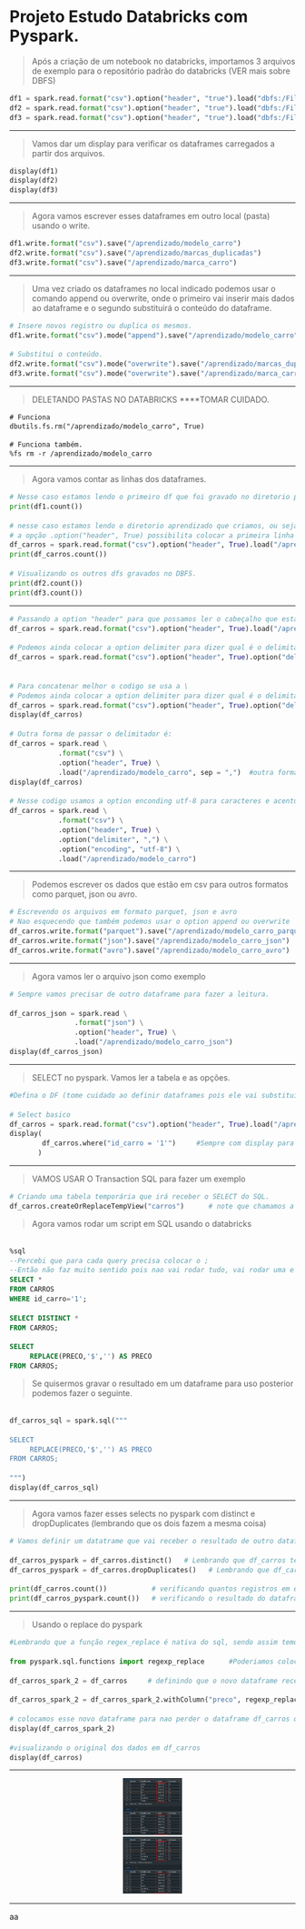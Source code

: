 # Projeto Estudo Databricks com Pyspark.



> Após a criação de um notebook no databricks, importamos 3 arquivos de exemplo para o repositório padrão do databricks (VER mais sobre DBFS)
```py
df1 = spark.read.format("csv").option("header", "true").load("dbfs:/FileStore/shared_uploads/duaugusto@gmail.com/modelo_carro.csv")
df2 = spark.read.format("csv").option("header", "true").load("dbfs:/FileStore/shared_uploads/duaugusto@gmail.com/marcas_duplicadas.csv")
df3 = spark.read.format("csv").option("header", "true").load("dbfs:/FileStore/shared_uploads/duaugusto@gmail.com/marca_carro.csv")

```
---

> Vamos dar um display para verificar os dataframes carregados a partir dos arquivos.

```py
display(df1)
display(df2)
display(df3)

```
---

> Agora vamos escrever esses dataframes em outro local (pasta) usando o write.

```py
df1.write.format("csv").save("/aprendizado/modelo_carro")
df2.write.format("csv").save("/aprendizado/marcas_duplicadas")
df3.write.format("csv").save("/aprendizado/marca_carro")

```
---

> Uma vez criado os dataframes no local indicado podemos usar o comando append ou overwrite, onde o primeiro vai inserir mais dados ao dataframe e o segundo substituirá o conteúdo do dataframe.

```py
# Insere novos registro ou duplica os mesmos.
df1.write.format("csv").mode("append").save("/aprendizado/modelo_carro")

# Substitui o conteúdo.
df2.write.format("csv").mode("overwrite").save("/aprendizado/marcas_duplicadas")
df3.write.format("csv").mode("overwrite").save("/aprendizado/marca_carro")

```
---

> DELETANDO PASTAS NO DATABRICKS ****TOMAR CUIDADO.

```PY
# Funciona
dbutils.fs.rm("/aprendizado/modelo_carro", True)

# Funciona também.
%fs rm -r /aprendizado/modelo_carro

```
---

> Agora vamos contar as linhas dos dataframes.

```py
# Nesse caso estamos lendo o primeiro df que foi gravado no diretorio padrão DBFS, não confundir.
print(df1.count())

# nesse caso estamos lendo o diretorio aprendizado que criamos, ou seja, locais diferentes.
# a opção .option("header", True) possibilita colocar a primeira linha como cabeçalho.
df_carros = spark.read.format("csv").option("header", True).load("/aprendizado/modelo_carro")
print(df_carros.count())

# Visualizando os outros dfs gravados no DBFS.
print(df2.count())
print(df3.count())

```
---

```py
# Passando a option "header" para que possamos ler o cabeçalho que esta na primeira linha do arquivo.
df_carros = spark.read.format("csv").option("header", True).load("/aprendizado/modelo_carro")

# Podemos ainda colocar a option delimiter para dizer qual é o delimitador usado no csv
df_carros = spark.read.format("csv").option("header", True).option("delimiter", ",").load("/aprendizado/modelo_carro")


# Para concatenar melhor o codigo se usa a \
# Podemos ainda colocar a option delimiter para dizer qual é o delimitador usado no csv
df_carros = spark.read.format("csv").option("header", True).option("delimiter", ",").load("/aprendizado/modelo_carro")
display(df_carros)

# Outra forma de passar o delimitador é:
df_carros = spark.read \
            .format("csv") \
            .option("header", True) \
            .load("/aprendizado/modelo_carro", sep = ",")  #outra forma com sep
display(df_carros)

# Nesse codigo usamos a option enconding utf-8 para caracteres e acentuações ja concatenado.
df_carros = spark.read \
            .format("csv") \
            .option("header", True) \
            .option("delimiter", ",") \
            .option("encoding", "utf-8") \
            .load("/aprendizado/modelo_carro") 

```
---

> Podemos escrever os dados que estão em csv para outros formatos como parquet, json ou avro.

```py
# Escrevendo os arquivos em formato parquet, json e avro
# Nao esquecendo que também podemos usar o option append ou overwrite
df_carros.write.format("parquet").save("/aprendizado/modelo_carro_parquet")
df_carros.write.format("json").save("/aprendizado/modelo_carro_json")
df_carros.write.format("avro").save("/aprendizado/modelo_carro_avro")

```
---
> Agora vamos ler o arquivo json como exemplo

```py
# Sempre vamos precisar de outro dataframe para fazer a leitura.

df_carros_json = spark.read \
                .format("json") \
                .option("header", True) \
                .load("/aprendizado/modelo_carro_json")
display(df_carros_json)

```
---

> SELECT no pyspark. Vamos ler a tabela e as opções.

```py
#Defina o DF (tome cuidado ao definir dataframes pois ele vai substituir algum já usado)

# Select basico 
df_carros = spark.read.format("csv").option("header", True).load("/aprendizado/modelo_carro")
display(
        df_carros.where("id_carro = '1'")     #Sempre com display para mostrar o resultado 
       )

```
---

> VAMOS USAR O Transaction SQL para fazer um exemplo

```py
# Criando uma tabela temporária que irá receber o SELECT do SQL.
df_carros.createOrReplaceTempView("carros")      # note que chamamos a tabela de carros

```
> Agora vamos rodar um script em SQL usando o databricks

```sql

%sql
--Percebi que para cada query precisa colocar o ;
--Então não faz muito sentido pois nao vai rodar tudo, vai rodar uma e mostrar so a ultima.
SELECT *
FROM CARROS 
WHERE id_carro='1';

SELECT DISTINCT * 
FROM CARROS; 

SELECT
     REPLACE(PRECO,'$','') AS PRECO
FROM CARROS;

```
> Se quisermos gravar o resultado em um dataframe para uso posterior podemos fazer o seguinte.

```py

df_carros_sql = spark.sql("""

SELECT
     REPLACE(PRECO,'$','') AS PRECO
FROM CARROS;

""")
display(df_carros_sql)

```
---
> Agora vamos fazer esses selects no pyspark com distinct e dropDuplicates (lembrando que os dois fazem a mesma coisa)

```py
# Vamos definir um datatrame que vai receber o resultado de outro dataframe.

df_carros_pyspark = df_carros.distinct()   # Lembrando que df_carros tem a tabela duplicada.
df_carros_pyspark = df_carros.dropDuplicates()   # Lembrando que df_carros tem a tabela duplicada.

print(df_carros.count())           # verificando quantos registros em em df_carros
print(df_carros_pyspark.count())   # verificando o resultado do dataframe com o distinct.

```
---

> Usando o replace do pyspark

```py
#Lembrando que a função regex_replace é nativa do sql, sendo assim temos que importar a biblioteca do sql

from pyspark.sql.functions import regexp_replace      #Poderiamos colocar o * que importaria tudo.

df_carros_spark_2 = df_carros     # definindo que o novo dataframe receberá os dados de df_carros

df_carros_spark_2 = df_carros_spark_2.withColumn("preco", regexp_replace("preco","\$",""))  # detalhe importante sobre o \ pois sem ele nao faz a substituição.

# colocamos esse novo dataframe para nao perder o dataframe df_carros que ainda contem o original dos dados.
display(df_carros_spark_2)

#visualizando o original dos dados em df_carros
display(df_carros)

```
---
<div align="center">
    <img src="./pngs/df_carros_spark_2.png" alt="DashGo Sistema" height="100">
</div>


<div align="center">
    <img src="./Pngs/dfcarrosspark2.png" alt="DashGo Sistema" height="100">
</div>



---
aa








